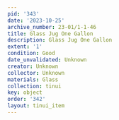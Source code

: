 ```yaml
---
pid: '343'
date: '2023-10-25'
archive_number: 23-01/1-1-46
title: Glass Jug One Gallon
description: Glass Jug One Gallon
extent: '1'
condition: Good
date_unvalidated: Unknown
creator: Unknown
collector: Unknown
materials: Glass
collection: tinui
key: object
order: '342'
layout: tinui_item
---
```

